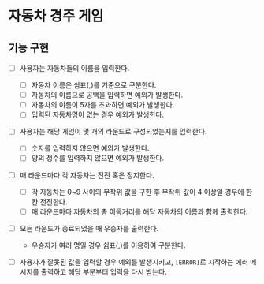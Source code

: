 # 자동차 경주 게임

## 기능 구현

- [ ] 사용자는 자동차들의 이름을 입력한다.
  - [ ] 자동차 이름은 쉼표(,)를 기준으로 구분한다.
  - [ ] 자동차의 이름으로 공백을 입력하면 예외가 발생한다.
  - [ ] 자동차의 이름이 5자를 초과하면 예외가 발생한다.
  - [ ] 입력된 자동차명이 없는 경우 예외가 발생한다.

- [ ] 사용자는 해당 게임이 몇 개의 라운드로 구성되었는지를 입력한다.
  - [ ] 숫자를 입력하지 않으면 예외가 발생한다.
  - [ ] 양의 정수를 입력하지 않으면 예외가 발생한다.

- [ ] 매 라운드마다 각 자동차는 전진 혹은 정지한다.
  - [ ] 각 자동차는 0~9 사이의 무작위 값을 구한 후 무작위 값이 4 이상일 경우에 한 칸 전진한다.
  - [ ] 매 라운드마다 자동차의 총 이동거리를 해당 자동차의 이름과 함께 출력한다.

- [ ] 모든 라운드가 종료되었을 때 우승자를 출력한다.
  - 우승자가 여러 명일 경우 쉼표(,)를 이용하여 구분한다.

- [ ] 사용자가 잘못된 값을 입력할 경우 예외를 발생시키고, `[ERROR]`로 시작하는 에러 메시지를 출력하고 해당 부분부터 입력을 다시 받는다.
